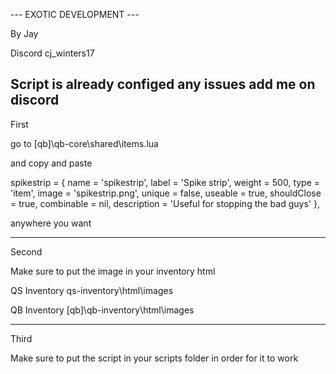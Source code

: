 --- EXOTIC DEVELOPMENT ---

By Jay

Discord cj_winters17

Script is already configed any issues add me on discord
-------------------------------------------------------

First

go to [qb]\qb-core\shared\items.lua

and copy and paste

spikestrip = { name = 'spikestrip', label = 'Spike strip', weight = 500, type = 'item', image = 'spikestrip.png', unique = false, useable = true, shouldClose = true, combinable = nil, description = 'Useful for stopping the bad guys' },

anywhere you want

------------------------

Second 

Make sure to put the image in your inventory html

QS Inventory
qs-inventory\html\images

QB Inventory
[qb]\qb-inventory\html\images

------------------------------

Third

Make sure to put the script in your scripts folder in order for it to work
